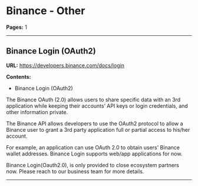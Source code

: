 # Binance - Other

**Pages:** 1

---

## Binance Login (OAuth2)

**URL:** https://developers.binance.com/docs/login

**Contents:**
- Binance Login (OAuth2)

The Binance OAuth (2.0) allows users to share specific data with an 3rd application while keeping their accounts’ API keys or login credentials, and other information private.

The Binance API allows developers to use the OAuth2 protocol to allow a Binance user to grant a 3rd party application full or partial access to his/her account.

For example, an application can use OAuth 2.0 to obtain users' Binance wallet addresses. Binance Login supports web/app applications for now.

Binance Login(Oauth2.0), is only provided to close ecosystem partners now. Please reach to our business team for more details.

---
